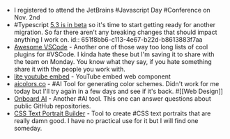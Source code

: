 - I registered to attend the JetBrains #Javascript Day #Conference on Nov. 2nd
- #Typescript [5.3 is in beta](https://devblogs.microsoft.com/typescript/announcing-typescript-5-3-beta/) so it's time to start getting ready for another migration. So far there aren't any breaking changes that should impact anything I work on.
  id:: 651f8bb6-c113-4e67-b22d-b8613883f7aa
- [Awesome VSCode](https://viatsko.github.io/awesome-vscode/) - Another one of those way too long lists of cool plugins for #VSCode. I kinda hate these but I'm saving it to share with the team on Monday. You know what they say, if you hate something share it with the people you work with.
- [lite youtube embed](https://github.com/paulirish/lite-youtube-embed) - YouTube embed web component
- [aicolors.co](https://aicolors.co/) - #AI Tool for generating color schemes. Didn't work for me today but I'll try again in a few days and see if it's back. #[[Web Design]]
- [Onboard AI](https://www.getonboard.dev/) - Another #AI tool. This one can answer questions about public GitHub repositories.
- [CSS Text Portrait Builder](https://github.com/warengonzaga/css-text-portrait-builder) - Tool to create #CSS text portraits that are really damn good. I have no practical use for it but I will find one someday.
